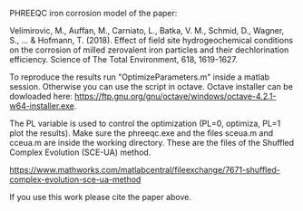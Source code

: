 PHREEQC iron corrosion model of the paper:

Velimirovic, M., Auffan, M., Carniato, L., Batka, V. M., Schmid, D., Wagner, S., ... & Hofmann, T. (2018). Effect of field site hydrogeochemical conditions on the corrosion of milled zerovalent iron particles and their dechlorination efficiency. Science of The Total Environment, 618, 1619-1627.

To reproduce the results run "OptimizeParameters.m" inside a matlab session. Otherwise you can use the script in octave. 
Octave installer can be dowloaded here: https://ftp.gnu.org/gnu/octave/windows/octave-4.2.1-w64-installer.exe. 

The PL variable is used to control the optimization (PL=0, optimiza, PL=1 plot the results).
Make sure the phreeqc.exe and the files sceua.m and cceua.m are inside the working directory. These are the files of the Shuffled Complex Evolution (SCE-UA) method.

https://www.mathworks.com/matlabcentral/fileexchange/7671-shuffled-complex-evolution-sce-ua-method

If you use this work please cite the paper above.